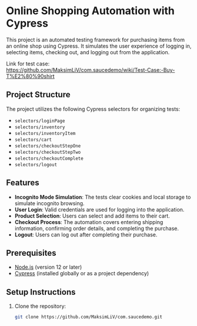 # Online Shopping Automation with Cypress

This project is an automated testing framework for purchasing items from an online shop using Cypress. It simulates the user experience of logging in, selecting items, checking out, and logging out from the application.

Link for test case: https://github.com/MaksimLiV/com.saucedemo/wiki/Test-Case:-Buy-T%E2%80%90shirt

## Project Structure

The project utilizes the following Cypress selectors for organizing tests:

- `selectors/loginPage`
- `selectors/inventory`
- `selectors/inventoryItem`
- `selectors/cart`
- `selectors/checkoutStepOne`
- `selectors/checkoutStepTwo`
- `selectors/checkoutComplete`
- `selectors/logout`

## Features

- **Incognito Mode Simulation**: The tests clear cookies and local storage to simulate incognito browsing.
- **User Login**: Valid credentials are used for logging into the application.
- **Product Selection**: Users can select and add items to their cart.
- **Checkout Process**: The automation covers entering shipping information, confirming order details, and completing the purchase.
- **Logout**: Users can log out after completing their purchase.

## Prerequisites

- [Node.js](https://nodejs.org/) (version 12 or later)
- [Cypress](https://www.cypress.io/) (installed globally or as a project dependency)

## Setup Instructions

1. Clone the repository:
   ```bash
   git clone https://github.com/MaksimLiV/com.saucedemo.git
